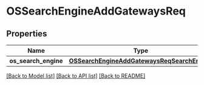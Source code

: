 # OSSearchEngineAddGatewaysReq

## Properties
Name | Type | Description | Notes
------------ | ------------- | ------------- | -------------
**os_search_engine** | [**OSSearchEngineAddGatewaysReqSearchEngine**](OSSearchEngineAddGatewaysReqSearchEngine.md) |  | 

[[Back to Model list]](../README.md#documentation-for-models) [[Back to API list]](../README.md#documentation-for-api-endpoints) [[Back to README]](../README.md)


